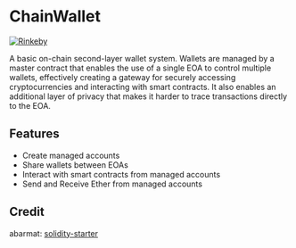 # ChainWallet

[![Rinkeby](https://img.shields.io/badge/Rinkeby-Verified-green.svg)](https://rinkeby.etherscan.io/address/0xE99FC8133ACDA463fFa9B8938793c21240a2cAAa)

A basic on-chain second-layer wallet system. Wallets are managed by a master contract that enables the use 
of a single EOA to control multiple wallets, effectively creating a gateway for securely accessing cryptocurrencies
and interacting with smart contracts. It also enables an additional layer of privacy that makes it harder
to trace transactions directly to the EOA.


## Features

- Create managed accounts
- Share wallets between EOAs
- Interact with smart contracts from managed accounts
- Send and Receive Ether from managed accounts


## Credit
abarmat: [solidity-starter](https://github.com/abarmat/solidity-starter)
